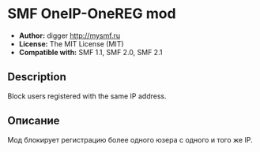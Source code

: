 # SMF OneIP-OneREG mod
* **Author:** digger http://mysmf.ru
* **License:** The MIT License (MIT)
* **Compatible with:** SMF 1.1, SMF 2.0, SMF 2.1

## Description
Block users registered with the same IP address.

## Описание
Мод блокирует регистрацию более одного юзера с одного и того же IP.